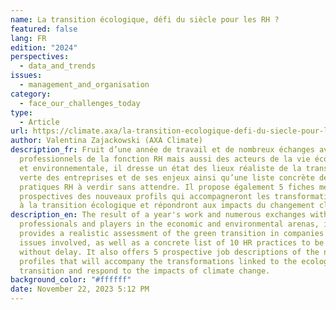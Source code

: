 ```yaml
---
name: La transition écologique, défi du siècle pour les RH ?
featured: false
lang: FR
edition: "2024"
perspectives:
  - data_and_trends
issues:
  - management_and_organisation
category:
  - face_our_challenges_today
type:
  - Article
url: https://climate.axa/la-transition-ecologique-defi-du-siecle-pour-les-rh/
author: Valentina Zajackowski (AXA Climate)
description_fr: Fruit d’une année de travail et de nombreux échanges avec des
  professionnels de la fonction RH mais aussi des acteurs de la vie économique
  et environnementale, il dresse un état des lieux réaliste de la transition
  verte des entreprises et de ses enjeux ainsi qu’une liste concrète de 10
  pratiques RH à verdir sans attendre. Il propose également 5 fiches métier
  prospectives des nouveaux profils qui accompagneront les transformations liées
  à la transition écologique et répondront aux impacts du changement climatique.
description_en: The result of a year's work and numerous exchanges with HR
  professionals and players in the economic and environmental arenas, it
  provides a realistic assessment of the green transition in companies and the
  issues involved, as well as a concrete list of 10 HR practices to be greened
  without delay. It also offers 5 prospective job descriptions of the new
  profiles that will accompany the transformations linked to the ecological
  transition and respond to the impacts of climate change.
background_color: "#ffffff"
date: November 22, 2023 5:12 PM
---
```

